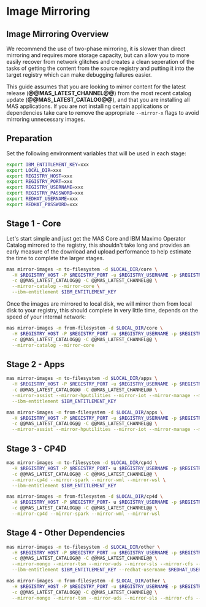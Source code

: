 Image Mirroring
===============================================================================


Image Mirroring Overview
-------------------------------------------------------------------------------
We recommend the use of two-phase mirroring, it is slower than direct mirroring and requires more storage capacity, but can allow you to more easily recover from network glitches and creates a clean seperation of the tasks of getting the content from the source registry and putting it into the target registry which can make debugging failures easier.

This guide assumes that you are looking to mirror content for the latest release (**@@MAS_LATEST_CHANNEL@@**) from the most recent catalog update (**@@MAS_LATEST_CATALOG@@**), and that you are installing all MAS applications.  If you are not installing certain applications or dependencies take care to remove the appropriate `--mirror-x` flags to avoid mirroring unnecessary images.


Preparation
-------------------------------------------------------------------------------
Set the following environment variables that will be used in each stage:

```bash
export IBM_ENTITLEMENT_KEY=xxx
export LOCAL_DIR=xxx
export REGISTRY_HOST=xxx
export REGISTRY_PORT=xxx
export REGISTRY_USERNAME=xxx
export REGISTRY_PASSWORD=xxx
export REDHAT_USERNAME=xxx
export REDHAT_PASSWORD=xxx
```


Stage 1 - Core
-------------------------------------------------------------------------------
Let's start simple and just get the MAS Core and IBM Maximo Operator Catalog mirrored to the registry, this shouldn't take long and provides an early measure of the download and upload performance to help estimate the time to complete the larger stages.

```bash
mas mirror-images -m to-filesystem -d $LOCAL_DIR/core \
  -H $REGISTRY_HOST -P $REGISTRY_PORT -u $REGISTRY_USERNAME -p $REGISTRY_PASSWORD \
  -c @@MAS_LATEST_CATALOG@@ -C @@MAS_LATEST_CHANNEL@@ \
  --mirror-catalog --mirror-core \
  --ibm-entitlement $IBM_ENTITLEMENT_KEY
```

Once the images are mirrored to local disk, we will mirror them from local disk to your registry, this should complete in very little time, depends on the speed of your internal network:

```bash
mas mirror-images -m from-filesystem -d $LOCAL_DIR/core \
  -H $REGISTRY_HOST -P $REGISTRY_PORT -u $REGISTRY_USERNAME -p $REGISTRY_PASSWORD \
  -c @@MAS_LATEST_CATALOG@@ -C @@MAS_LATEST_CHANNEL@@ \
  --mirror-catalog --mirror-core
```


Stage 2 - Apps
-------------------------------------------------------------------------------
```bash
mas mirror-images -m to-filesystem -d $LOCAL_DIR/apps \
  -H $REGISTRY_HOST -P $REGISTRY_PORT -u $REGISTRY_USERNAME -p $REGISTRY_PASSWORD \
  -c @@MAS_LATEST_CATALOG@@ -C @@MAS_LATEST_CHANNEL@@ \
  --mirror-assist --mirror-hputilities --mirror-iot --mirror-manage --mirror-monitor --mirror-optimizer --mirror-predict --mirror-visualinspection \
  --ibm-entitlement $IBM_ENTITLEMENT_KEY
```

```bash
mas mirror-images -m from-filesystem -d $LOCAL_DIR/apps \
  -H $REGISTRY_HOST -P $REGISTRY_PORT -u $REGISTRY_USERNAME -p $REGISTRY_PASSWORD \
  -c @@MAS_LATEST_CATALOG@@ -C @@MAS_LATEST_CHANNEL@@ \
  --mirror-assist --mirror-hputilities --mirror-iot --mirror-manage --mirror-monitor --mirror-optimizer --mirror-predict --mirror-visualinspection
```


Stage 3 - CP4D
-------------------------------------------------------------------------------
```bash
mas mirror-images -m to-filesystem -d $LOCAL_DIR/cp4d \
  -H $REGISTRY_HOST -P $REGISTRY_PORT- u $REGISTRY_USERNAME -p $REGISTRY_PASSWORD \
  -c @@MAS_LATEST_CATALOG@@ -C @@MAS_LATEST_CHANNEL@@ \
  --mirror-cp4d --mirror-spark --mirror-wml --mirror-wsl \
  --ibm-entitlement $IBM_ENTITLEMENT_KEY
```

```bash
mas mirror-images -m from-filesystem -d $LOCAL_DIR/cp4d \
  -H $REGISTRY_HOST -P $REGISTRY_PORT- u $REGISTRY_USERNAME -p $REGISTRY_PASSWORD \
  -c @@MAS_LATEST_CATALOG@@ -C @@MAS_LATEST_CHANNEL@@ \
  --mirror-cp4d --mirror-spark --mirror-wml --mirror-wsl
```


Stage 4 - Other Dependencies
-------------------------------------------------------------------------------
```bash
mas mirror-images -m to-filesystem -d $LOCAL_DIR/other \
  -H $REGISTRY_HOST -P $REGISTRY_PORT -u $REGISTRY_USERNAME -p $REGISTRY_PASSWORD \
  -c @@MAS_LATEST_CATALOG@@ -C @@MAS_LATEST_CHANNEL@@ \
  --mirror-mongo --mirror-tsm --mirror-uds --mirror-sls --mirror-cfs --mirror-appconnect --mirror-db2 \
  --ibm-entitlement $IBM_ENTITLEMENT_KEY --redhat-username $REDHAT_USERNAME --redhat-password $REDHAT_PASSWORD
```

```bash
mas mirror-images -m from-filesystem -d $LOCAL_DIR/other \
  -H $REGISTRY_HOST -P $REGISTRY_PORT -u $REGISTRY_USERNAME -p $REGISTRY_PASSWORD \
  -c @@MAS_LATEST_CATALOG@@ -C @@MAS_LATEST_CHANNEL@@ \
  --mirror-mongo --mirror-tsm --mirror-uds --mirror-sls --mirror-cfs --mirror-appconnect --mirror-db2
```
